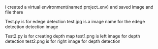 i created a virtual environment(named project_env) and saved image and file there



Test.py is for edege detection
test.jpg is a image name for the edege detection detection image



Test2.py is for creating depth map
test1.png is left image for depth detection
test2.png is for right image for depth detection
